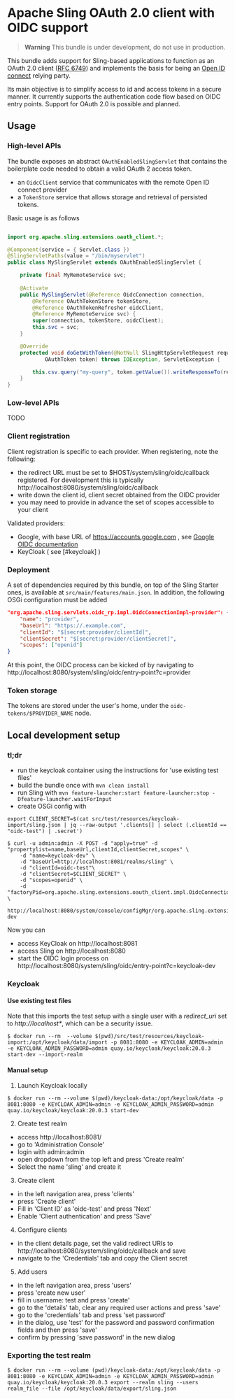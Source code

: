 # Apache Sling OAuth 2.0 client with OIDC support

> **Warning**
> This bundle is under development, do not use in production.

This bundle adds support for Sling-based applications to function as an OAuth 2.0 client 
([RFC 6749](https://datatracker.ietf.org/doc/html/rfc6749)) and implements the basis for being an 
[Open ID connect](https://openid.net/developers/how-connect-works/) relying party.

Its main objective is to simplify access to id and access tokens in a secure manner. It currently supports
the authentication code flow based on OIDC entry points. Support for OAuth 2.0 is possible and planned.

## Usage

### High-level APIs

The bundle exposes an abstract `OAuthEnabledSlingServlet` that contains the boilerplate code needed
to obtain a valid OAuth 2 access token.


- an `OidcClient` service that communicates with the remote Open ID connect provider
- a `TokenStore` service that allows storage and retrieval of persisted tokens.

Basic usage is as follows

```java

import org.apache.sling.extensions.oauth_client.*;

@Component(service = { Servlet.class })
@SlingServletPaths(value = "/bin/myservlet")
public class MySlingServlet extends OAuthEnabledSlingServlet {

    private final MyRemoteService svc;
   
    @Activate
    public MySlingServlet(@Reference OidcConnection connection, 
        @Reference OAuthTokenStore tokenStore,
        @Reference OAuthTokenRefresher oidcClient,
        @Reference MyRemoteService svc) {
        super(connection, tokenStore, oidcClient);
        this.svc = svc;
    }

    @Override
    protected void doGetWithToken(@NotNull SlingHttpServletRequest request, @NotNull SlingHttpServletResponse response,
            OAuthToken token) throws IOException, ServletException {

        this.csv.query("my-query", token.getValue()).writeResponseTo(response.getOutputStream());
    }
}
```

### Low-level APIs

TODO

### Client registration

Client registration is specific to each provider. When registering, note the following:

- the redirect URL must be set to $HOST/system/sling/oidc/callback registered. For development this is typically http://localhost:8080/system/sling/oidc/callback
- write down the client id, client secret obtained from the OIDC provider
- you may need to provide in advance the set of scopes accessible to your client

Validated providers:

- Google, with base URL of https://accounts.google.com , see [Google OIDC documentation](https://developers.google.com/identity/protocols/oauth2/openid-connect)
- KeyCloak ( see [#keycloak] )

### Deployment

A set of dependencies required by this bundle, on top of the Sling Starter ones, is available at `src/main/features/main.json`.
In addition, the following OSGi configuration must be added

```json
"org.apache.sling.servlets.oidc_rp.impl.OidcConnectionImpl~provider": {
    "name": "provider",
    "baseUrl": "https://.example.com",
    "clientId": "$[secret:provider/clientId]",
    "clientSecret": "$[secret:provider/clientSecret]",
    "scopes": ["openid"]
}
```

At this point, the OIDC process can be kicked of by navigating to http://localhost:8080/system/sling/oidc/entry-point?c=provider

### Token storage

The tokens are stored under the user's home, under the `oidc-tokens/$PROVIDER_NAME` node.

## Local development setup

### tl;dr

- run the keycloak container using the instructions for 'use existing test files'
- build the bundle once with `mvn clean install`
- run Sling with `mvn feature-launcher:start feature-launcher:stop -Dfeature-launcher.waitForInput`
- create OSGi config with 

```
export CLIENT_SECRET=$(cat src/test/resources/keycloak-import/sling.json | jq --raw-output '.clients[] | select (.clientId == "oidc-test") | .secret')

$ curl -u admin:admin -X POST -d "apply=true" -d "propertylist=name,baseUrl,clientId,clientSecret,scopes" \
    -d "name=keycloak-dev" \
    -d "baseUrl=http://localhost:8081/realms/sling" \
    -d "clientId=oidc-test"\
    -d "clientSecret=$CLIENT_SECRET" \
    -d "scopes=openid" \
    -d "factoryPid=org.apache.sling.extensions.oauth_client.impl.OidcConnectionImpl" \
    http://localhost:8080/system/console/configMgr/org.apache.sling.extensions.oauth_client.impl.OidcConnectionImpl~keycloak-dev
```

Now you can 

- access KeyCloak on http://localhost:8081 
- access Sling on http://localhost:8080
- start the OIDC login process on http://localhost:8080/system/sling/oidc/entry-point?c=keycloak-dev

### Keycloak

#### Use existing test files

Note that this imports the test setup with a single user with a _redirect_uri_ set to _http://localhost*_, which can be a security issue.

```
$ docker run --rm  --volume $(pwd)/src/test/resources/keycloak-import:/opt/keycloak/data/import -p 8081:8080 -e KEYCLOAK_ADMIN=admin -e KEYCLOAK_ADMIN_PASSWORD=admin quay.io/keycloak/keycloak:20.0.3 start-dev --import-realm
```

#### Manual setup

1. Launch Keycloak locally

```
$ docker run --rm --volume $(pwd)/keycloak-data:/opt/keycloak/data -p 8081:8080 -e KEYCLOAK_ADMIN=admin -e KEYCLOAK_ADMIN_PASSWORD=admin quay.io/keycloak/keycloak:20.0.3 start-dev
```

2. Create test realm

- access http://localhost:8081/
- go to 'Administration Console'
- login with admin:admin
- open dropdown from the top left and press 'Create realm'
- Select the name 'sling' and create it

3. Create client

- in the left navigation area, press 'clients'
- press 'Create client'
- Fill in 'Client ID' as 'oidc-test' and press 'Next'
- Enable 'Client authentication' and press 'Save'

4. Configure clients

- in the client details page, set the valid redirect URIs to http://localhost:8080/system/sling/oidc/callback and save
- navigate to the 'Credentials' tab and copy the Client secret

5. Add users

- in the left navigation area, press 'users'
- press 'create new user'
- fill in username: test and press 'create'
- go to the 'details' tab, clear any required user actions and press 'save'
- go to the 'credentials' tab and press 'set password'
- in the dialog, use 'test' for the password and password confirmation fields and then press 'save'
- confirm by pressing 'save password' in the new dialog


### Exporting the test realm

```
$ docker run --rm --volume (pwd)/keycloak-data:/opt/keycloak/data -p 8081:8080 -e KEYCLOAK_ADMIN=admin -e KEYCLOAK_ADMIN_PASSWORD=admin quay.io/keycloak/keycloak:20.0.3 export --realm sling --users realm_file --file /opt/keycloak/data/export/sling.json
```
